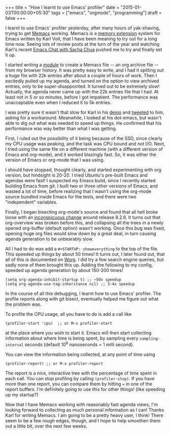 +++
title = "How I learnt to use Emacs' profiler"
date = "2015-01-03T00:00:00+05:30"
tags = ["emacs", "orgmode", "programming"]
draft = false
+++

I learnt to use Emacs' profiler yesterday, after many hours of yak-shaving,
trying to get [Memacs](https://github.com/novoid/Memacs) working.  Memacs is a [memory extension](http://en.wikipedia.org/wiki/Memex) system for Emacs
written by Karl Voit, that I have been meaning to try out for a long time now.
Seeing lots of review posts at the turn of the year and watching Karl's recent
[Emacs Chat with Sacha Chua](http://emacslife.com/emacs-chats/chat-karl-voit.html) pushed me to try and finally set it up.

I started writing a [module](https://github.com/punchagan/Memacs/blob/chrome/memacs/chromium.py) to create a Memacs file -- an org archive file --
from my browser history.  It was pretty easy to write, and I had it spitting
out a huge file with 22k entries after about a couple of hours of work.  Then I
excitedly pulled up my agenda, and turned on the option to view archived
entries, only to be super-disappointed.  It turned out to be extremely slow!
Actually, the agenda never came up with the 22k entries file that I had. At
least not in 5 or so minutes, before I got impatient.  The performance was
unacceptable even when I reduced it to 5k entries.

I was pretty sure it wasn't that slow for Karl in his [demo](https://www.youtube.com/watch?v=SaKPr4J0K2I#t=999) and [tweeted](https://twitter.com/punchagan/status/550723377871065088) to him,
asking for a workaround. Meanwhile, I looked at his dot-emacs, but wasn't able
to dig out what was needed to speed up things. He confirmed that his
performance was way better than what I was getting.

First, I ruled out the possibility of it being because of the SSD, since
clearly my CPU usage was peaking, and the task was CPU bound and not I/O.
Next, I tried using the same file on a different machine (with a different
version of Emacs and org-mode), and it worked blazingly fast.  So, it was
either the version of Emacs or org-mode that I was using.

I should have stopped, thought clearly, and started experimenting with org
version, but hindsight is 20-20.  I tried Ubuntu's pre-built Emacs and agendas
were fast!  I suspected my Emacs build, since I recently started building Emacs
from git.  I built two or three other versions of Emacs, and wasted a lot of
time, before realizing that I wasn't using the org-mode source bundled inside
Emacs for the tests, and there were two "independent" variables.

Finally, I began bisecting org-mode's source and found that all hell broke
loose with an [inconspicuous change](http://orgmode.org/w/?p=org-mode.git;a=commitdiff;h=b88c5464db2cb0d90d4f30e43b5e08d2b1c1fcea;hp=8cc4e09950594b2abec2502e9218318570595ac5) around release 8.2.6.  It turns out that
org-overview was broken before this, and collapsing all the trees in a newly
opened org-buffer (default option) wasn't working. Once this bug was fixed,
opening huge org files would slow down by a great deal, in turn causing agenda
generation to be unbearably slow.

All I had to do was add a `#+STARTUP: showeverything` to the top of the file.
This speeded up things by about 50 times!  It turns out, I later found out,
that all of this is documented on [Worg](http://orgmode.org/worg/agenda-optimization.html). I did try a few search engine queries,
but sadly none of them brought this up.  Adding the following to my config,
speeded up agenda generation by about 150-200 times!

```emacs-lisp
(setq org-agenda-inhibit-startup t) ;; ~50x speedup
(setq org-agenda-use-tag-inheritance nil) ;; 3-4x speedup
```

In the course of all this debugging, I learnt how to use Emacs' profiler.  The
profile reports along with git bisect, eventually helped me figure out what the
problem was.

To profile the CPU usage, all you have to do is add a call like

```emacs-lisp
(profiler-start 'cpu)  ;; or M-x profiler-start
```

at the place where you wish to start it.  Emacs will then start collecting
information about where time is being spent, by sampling every
`sampling-interval` seconds (default 10<sup>6</sup> nanoseconds = 1 milli second).

You can view the information being collected, at any point of time using

```emacs-lisp
(profiler-report) ;; or M-x profiler-report
```

The report is a nice, interactive tree with the percentage of time spent in
each call. You can stop profiling by calling `(profiler-stop)`.  If you have
more than one report, you can compare them by hitting `=` in one of the report
buffers.  I'm definitely going to use this for other things! (like speeding up
my startup?)

Now that I have Memacs working with reasonably fast agenda views, I'm looking
forward to collecting as much personal information as I can!  Thanks Karl for
writing Memacs.  I am going to be a pretty heavy user, I think!  There seem to
be a few rough edges, though, and I hope to help smoothen them out a little
bit, over the next few weeks.
